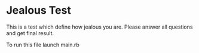 # Jealous Test
This is a test which define how jealous you are.
Please answer all questions and get final result.

To run this file launch main.rb

